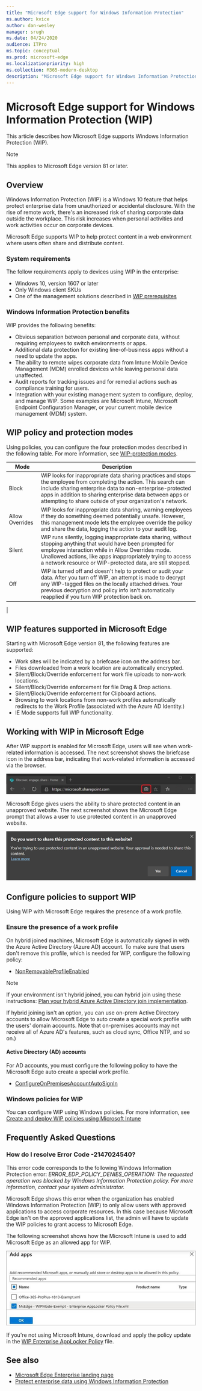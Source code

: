 ```yaml
---
title: "Microsoft Edge support for Windows Information Protection"
ms.author: kvice
author: dan-wesley
manager: srugh
ms.date: 04/24/2020
audience: ITPro
ms.topic: conceptual
ms.prod: microsoft-edge
ms.localizationpriority: high
ms.collection: M365-modern-desktop
description: "Microsoft Edge support for Windows Information Protection"
---
```


# Microsoft Edge support for Windows Information Protection (WIP)

This article describes how Microsoft Edge supports Windows Information Protection (WIP).

> [!NOTE]
> This applies to Microsoft Edge version 81 or later.

## Overview

Windows Information Protection (WIP) is a Windows 10 feature that helps protect enterprise data from unauthorized or accidental disclosure. With the rise of remote work, there's an increased risk of sharing corporate data outside the workplace. This risk increases when personal activities and work activities occur on corporate devices.

Microsoft Edge supports WIP to help protect content in a web environment where users often share and distribute content.

### System requirements

The follow requirements apply to devices using WIP in the enterprise:

- Windows 10, version 1607 or later
- Only Windows client SKUs
- One of the management solutions described in [WIP prerequisites](https://docs.microsoft.com/windows/security/information-protection/windows-information-protection/protect-enterprise-data-using-wip#prerequisites)

### Windows Information Protection benefits

WIP provides the following benefits:

- Obvious separation between personal and corporate data, without requiring employees to switch environments or apps.
- Additional data protection for existing line-of-business apps without a need to update the apps.
- The ability to remote wipes corporate data from Intune Mobile Device Management (MDM) enrolled devices while leaving personal data unaffected. 
- Audit reports for tracking issues and for remedial actions such as compliance training for users.
- Integration with your existing management system to configure, deploy, and manage WIP. Some examples are Microsoft Intune, Microsoft Endpoint Configuration Manager, or your current mobile device management (MDM) system.

## WIP policy and protection modes

Using policies, you can configure the four protection modes described in the following table. For more information, see [WIP-protection modes](https://docs.microsoft.com/windows/security/information-protection/windows-information-protection/protect-enterprise-data-using-wip#wip-protection-modes).

| Mode | Description |
|------|-------------|
| Block | WIP looks for inappropriate data sharing practices and stops the employee from completing the action. This search can include sharing enterprise data to non-enterprise-protected apps in addition to sharing enterprise data between apps or attempting to share outside of your organization's network. |
| Allow Overrides | WIP looks for inappropriate data sharing, warning employees if they do something deemed potentially unsafe. However, this management mode lets the employee override the policy and share the data, logging the action to your audit log. |
| Silent | WIP runs silently, logging inappropriate data sharing, without stopping anything that would have been prompted for employee interaction while in Allow Overrides mode. Unallowed actions, like apps inappropriately trying to access a network resource or WIP-protected data, are still stopped. |
| Off | WIP is turned off and doesn't help to protect or audit your data. After you turn off WIP, an attempt is made to decrypt any WIP-tagged files on the locally attached drives. Your previous decryption and policy info isn't automatically reapplied if you turn WIP protection back on.
 |

## WIP features supported in Microsoft Edge

Starting with Microsoft Edge version 81, the following features are supported:

- Work sites will be indicated by a briefcase icon on the address bar.  
- Files downloaded from a work location are automatically encrypted.
- Silent/Block/Override enforcement for work file uploads to non-work locations.  
- Silent/Block/Override enforcement for file Drag & Drop actions.
- Silent/Block/Override enforcement for Clipboard actions.
- Browsing to work locations from non-work profiles automatically redirects to the Work Profile (associated with the Azure AD Identity.)
- IE Mode supports full WIP functionality.

## Working with WIP in Microsoft Edge

After WIP support is enabled for Microsoft Edge, users will see when work-related information is accessed. The next screenshot shows the briefcase icon in the address bar, indicating that work-related information is accessed via the browser.

 ![Address bar indicator for sites marked as "work"](./media/microsoft-edge-security-windows-information-protection/microsoft-edge-wip-notify.png)

Microsoft Edge gives users the ability to share protected content in an unapproved website. The next screenshot shows the Microsoft Edge prompt that allows a user to use protected content in an unapproved website.

 ![Prompt for protected content override](./media/microsoft-edge-security-windows-information-protection/microsoft-edge-wip-override.png)

## Configure policies to support WIP

Using WIP with Microsoft Edge requires the presence of a work profile.

### Ensure the presence of a work profile

On hybrid joined machines, Microsoft Edge is automatically signed in with the Azure Active Directory (Azure AD) account. To make sure that users don't remove this profile, which is needed for WIP, configure the following policy:

- [NonRemovableProfileEnabled](https://docs.microsoft.com/deployedge/microsoft-edge-policies#nonremovableprofileenabled)

> [!NOTE]
> If your environment isn't hybrid joined, you can hybrid join using these instructions: [Plan your hybrid Azure Active Directory join implementation](https://docs.microsoft.com/azure/active-directory/devices/hybrid-azuread-join-plan).

If hybrid joining isn't an option, you can use on-prem Active Directory accounts to allow Microsoft Edge to auto create a special work profile with the users' domain accounts. Note that on-premises accounts may not receive all of Azure AD's features, such as cloud sync, Office NTP, and so on.)

#### Active Directory (AD) accounts

For AD accounts, you must configure the following policy to have the Microsoft Edge auto create a special work profile.

- [ConfigureOnPremisesAccountAutoSignIn](https://docs.microsoft.com/DeployEdge/microsoft-edge-policies#configureonpremisesaccountautosignin)

### Windows policies for WIP

You can configure WIP using Windows policies. For more information, see [Create and deploy WIP policies using Microsoft Intune](https://docs.microsoft.com/windows/security/information-protection/windows-information-protection/overview-create-wip-policy)

## Frequently Asked Questions

### How do I resolve Error Code -2147024540?

This error code corresponds to the following Windows Information Protection error: *ERROR_EDP_POLICY_DENIES_OPERATION: The requested operation was blocked by Windows Information Protection policy. For more information, contact your system administrator.*

Microsoft Edge shows this error when the organization has enabled Windows Information Protection (WIP) to only allow users with approved applications to access corporate resources. In this case because Microsoft Edge isn't on the approved applications list, the admin will have to update the WIP policies to grant access to Microsoft Edge.

The following screenshot shows how the Microsoft Intune is used to add Microsoft Edge as an allowed app for WIP.

 ![Intune dialog to add Microsoft Edge as an app for WIP](./media/microsoft-edge-security-windows-information-protection/microsoft-edge-wip-exemption.png)

If you're not using Microsoft Intune, download and apply the policy update in the [WIP Enterprise AppLocker Policy](https://download.microsoft.com/download/8/9/9/8995d820-065c-4ab1-aa2a-9d6dc0cd7ffa/MsEdge%20-%20WIP%20Enterprise%20AppLocker%20Policy%20Files.zip) file.

## See also

- [Microsoft Edge Enterprise landing page](https://aka.ms/EdgeEnterprise) 
- [Protect enterprise data using Windows Information Protection](https://docs.microsoft.com/windows/security/information-protection/windows-information-protection/protect-enterprise-data-using-wip)
